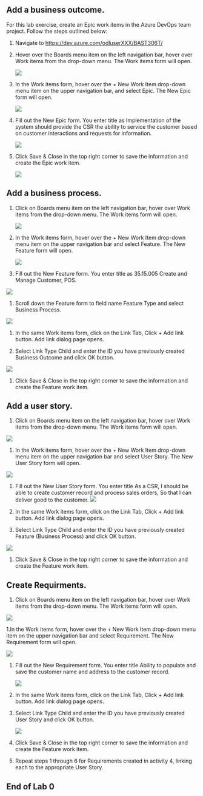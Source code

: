 


## Add a business outcome.


For this lab exercise, create an Epic work items in the Azure DevOps team project.
Follow the steps outlined below:


1. Navigate to https://dev.azure.com/odluserXXX/BAST306T/

1. Hover over the Boards menu item on the left navigation bar, hover over Work items from the drop-down menu.  The Work items form    will open.
    
    ![](https://github.com/sumitmalik51/BAST306T-Labs/blob/master/Lab0/images/snap1.png)
   
   
1. In the Work items form, hover over the + New Work Item drop-down menu item on the upper navigation bar, and select Epic.  The New Epic form will open.

    ![](https://github.com/sumitmalik51/BAST306T-Labs/blob/master/Lab0/images/snap2.JPG)

1. Fill out the New Epic form.  You enter title as Implementation of the system should provide the CSR the ability to service the customer based on customer interactions and requests for information. 

   ![](https://github.com/sumitmalik51/BAST306T-Labs/blob/master/Lab0/images/snap3.JPG)
     
1. Click Save & Close in the top right corner to save the information and create the Epic work item.

   ![](https://github.com/sumitmalik51/BAST306T-Labs/blob/master/Lab0/images/snap4.JPG)
  
  
## Add a business process.

1. Click on Boards menu item on the left navigation bar, hover over Work items from the drop-down menu.  The Work items form will open.

   ![](https://github.com/sumitmalik51/BAST306T-Labs/blob/master/Lab0/images/snap5.JPG)
  
1. In the Work items form, hover over the + New Work Item drop-down menu item on the upper navigation bar and select Feature.  The New Feature form will open.

   ![](https://github.com/sumitmalik51/BAST306T-Labs/blob/master/Lab0/images/snap6.JPG)

1. Fill out the New Feature form. You enter title as 35.15.005 Create and Manage Customer, POS.

  ![](https://github.com/sumitmalik51/BAST306T-Labs/blob/master/Lab0/images/snap7.JPG)
  
1. Scroll down the Feature form to field name Feature Type and select Business Process.

  ![](https://github.com/sumitmalik51/BAST306T-Labs/blob/master/Lab0/images/snap8.JPG)
  
1. In the same Work items form, click on the Link  Tab, Click + Add link button. Add link dialog page opens.
 
1. Select Link Type Child and enter the ID you have previously created Business Outcome and click OK button.

  ![](https://github.com/sumitmalik51/BAST306T-Labs/blob/master/Lab0/images/snap9.JPG)
  
1. Click Save & Close in the top right corner to save the information and create the Feature work item.


## Add a user story.

1. Click on Boards menu item on the left navigation bar, hover over Work items from the drop-down menu.  The Work items form will open.
  
  ![](https://github.com/sumitmalik51/BAST306T-Labs/blob/master/Lab0/images/snap10.JPG)


1. In the Work items form, hover over the + New Work Item drop-down menu item on the upper navigation bar and select User Story.  The New User Story form will open.

  ![](https://github.com/sumitmalik51/BAST306T-Labs/blob/master/Lab0/images/snap11.JPG)

1. Fill out the New User Story form.  You enter title As a CSR, I should be able to create customer record and process sales orders, So that I can deliver good to the customer. 
  ![](https://github.com/sumitmalik51/BAST306T-Labs/blob/master/Lab0/images/snap12.JPG)
  
1. In the same Work items form, click on the Link  Tab, Click + Add link button. Add link dialog page opens.

1. Select Link Type Child and enter the ID you have previously created Feature (Business Process) and click OK button.

  ![](https://github.com/sumitmalik51/BAST306T-Labs/blob/master/Lab0/images/snap13.JPG)

1. Click Save & Close in the top right corner to save the information and create the Feature work item.


## Create Requirments.

1. Click on Boards menu item on the left navigation bar, hover over Work items from the drop-down menu.  The Work items form will open.

  ![](https://github.com/sumitmalik51/BAST306T-Labs/blob/master/Lab0/images/snap14.JPG)


1.In the Work items form, hover over the + New Work Item drop-down menu item on the upper navigation bar and select Requirement.  The New Requirement form will open.

  ![](https://github.com/sumitmalik51/BAST306T-Labs/blob/master/Lab0/images/snap15.JPG)


1. Fill out the New Requirement form.  You enter title Ability to populate and save the customer name and address to the customer record. 

   ![](https://github.com/sumitmalik51/BAST306T-Labs/blob/master/Lab0/images/snap16.JPG)
   
   
1. In the same Work items form, click on the Link  Tab, Click + Add link button. Add link dialog page opens.

1. Select Link Type Child and enter the ID you have previously created User Story and click OK button.

   ![](https://github.com/sumitmalik51/BAST306T-Labs/blob/master/Lab0/images/snap17.JPG)
   
1. Click Save & Close in the top right corner to save the information and create the Feature work item.

1. Repeat steps 1 through 6 for Requirements created in activity 4, linking each to the appropriate User Story.


## End of Lab 0

